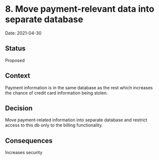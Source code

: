 # 8. Move payment-relevant data into separate database

Date: 2021-04-30

## Status

Proposed

## Context

Payment information is in the same database as the rest which increases the chance of credit card information being stolen.

## Decision

Move payment-related information into separate database and restrict access to this db only to the billing functionality.

## Consequences

Increases security
